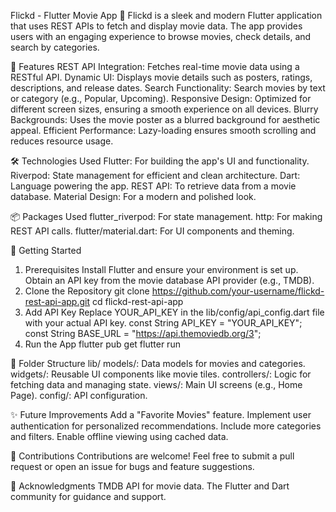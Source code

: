 Flickd - Flutter Movie App 🚀
Flickd is a sleek and modern Flutter application that uses REST APIs to fetch and display movie data. The app provides users with an engaging experience to browse movies, check details, and search by categories.

🌟 Features
REST API Integration: Fetches real-time movie data using a RESTful API.
Dynamic UI: Displays movie details such as posters, ratings, descriptions, and release dates.
Search Functionality: Search movies by text or category (e.g., Popular, Upcoming).
Responsive Design: Optimized for different screen sizes, ensuring a smooth experience on all devices.
Blurry Backgrounds: Uses the movie poster as a blurred background for aesthetic appeal.
Efficient Performance: Lazy-loading ensures smooth scrolling and reduces resource usage.

🛠️ Technologies Used
Flutter: For building the app's UI and functionality.
Riverpod: State management for efficient and clean architecture.
Dart: Language powering the app.
REST API: To retrieve data from a movie database.
Material Design: For a modern and polished look.

📦 Packages Used
flutter_riverpod: For state management.
http: For making REST API calls.
flutter/material.dart: For UI components and theming.


🚀 Getting Started
1. Prerequisites
Install Flutter and ensure your environment is set up.
Obtain an API key from the movie database API provider (e.g., TMDB).
2. Clone the Repository
git clone https://github.com/your-username/flickd-rest-api-app.git
cd flickd-rest-api-app
3. Add API Key
Replace YOUR_API_KEY in the lib/config/api_config.dart file with your actual API key.
const String API_KEY = "YOUR_API_KEY";
const String BASE_URL = "https://api.themoviedb.org/3";
4. Run the App
flutter pub get
flutter run

📂 Folder Structure
lib/
models/: Data models for movies and categories.
widgets/: Reusable UI components like movie tiles.
controllers/: Logic for fetching data and managing state.
views/: Main UI screens (e.g., Home Page).
config/: API configuration.

✨ Future Improvements
Add a "Favorite Movies" feature.
Implement user authentication for personalized recommendations.
Include more categories and filters.
Enable offline viewing using cached data.

🤝 Contributions
Contributions are welcome! Feel free to submit a pull request or open an issue for bugs and feature suggestions.

🙏 Acknowledgments
TMDB API for movie data.
The Flutter and Dart community for guidance and support.
